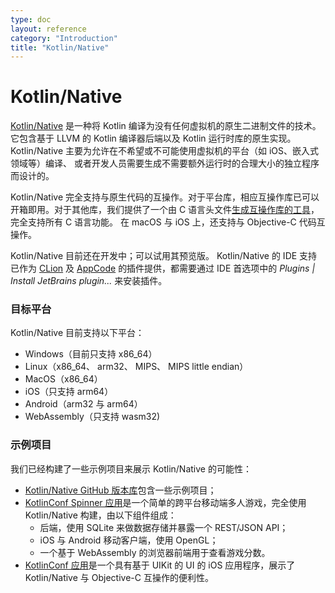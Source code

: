 ```yaml
---
type: doc
layout: reference
category: "Introduction"
title: "Kotlin/Native"
---
```


# Kotlin/Native

[Kotlin/Native](https://github.com/JetBrains/kotlin-native/) 是一种将 Kotlin 编译为没有任何虚拟机的原生二进制文件的技术。
它包含基于 LLVM 的 Kotlin 编译器后端以及 Kotlin 运行时库的原生实现<!--
-->。Kotlin/Native 主要为允许在<!--
-->不希望或不可能使用虚拟机的平台（如 iOS、嵌入式领域等）编译、
或者开发人员需要生成不需要额外运行时的合理大小的独立程序而设计的。

Kotlin/Native 完全支持与原生代码的互操作。对于平台库，相应<!--
-->互操作库已可以开箱即用。对于其他库，我们提供了一个<!--
-->由 C 语言头文件[生成互操作库的工具](https://github.com/JetBrains/kotlin-native/blob/master/INTEROP.md)<!--
-->，完全支持所有 C 语言功能。
在 macOS 与 iOS 上，还支持与 Objective-C 代码互操作。

Kotlin/Native 目前还在开发中；可以试用其预览版。
Kotlin/Native 的 IDE 支持已作为 [CLion](https://www.jetbrains.com/clion/) 及 [AppCode](https://www.jetbrains.com/objc/) 的插件提供，都需要通过 IDE 首选项中的 *Plugins | Install JetBrains plugin...* 来安装插件。

### 目标平台

Kotlin/Native 目前支持以下平台：

   * Windows（目前只支持 x86_64）
   * Linux（x86_64、 arm32、 MIPS、 MIPS little endian）
   * MacOS（x86_64）
   * iOS（只支持 arm64）
   * Android（arm32 与 arm64）
   * WebAssembly（只支持 wasm32)

### 示例项目

我们已经构建了一些示例项目来展示 Kotlin/Native 的可能性：

 * [Kotlin/Native GitHub 版本库](https://github.com/JetBrains/kotlin-native/tree/master/samples)包含一些示例项目；
 * [KotlinConf Spinner 应用](https://github.com/jetbrains/kotlinconf-spinner)是一个简单的跨平台<!--
   -->移动端多人游戏，完全使用 Kotlin/Native 构建，由以下组件组成：
     - 后端，使用 SQLite 来做数据存储并暴露一个 REST/JSON API；
     - iOS 与 Android 移动客户端，使用 OpenGL；
     - 一个基于 WebAssembly 的浏览器前端用于查看游戏分数。
 * [KotlinConf 应用](https://github.com/JetBrains/kotlinconf-app/tree/master/ios)是一个具有<!--
   -->基于 UIKit 的 UI 的 iOS 应用程序，展示了 Kotlin/Native 与 Objective-C 互操作的便利性。

       



